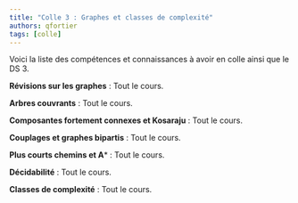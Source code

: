 ```yaml
---
title: "Colle 3 : Graphes et classes de complexité"
authors: qfortier
tags: [colle]
---
```


Voici la liste des compétences et connaissances à avoir en colle ainsi que le DS 3. 

**Révisions sur les graphes** : Tout le cours.

**Arbres couvrants** : Tout le cours.

**Composantes fortement connexes et Kosaraju** : Tout le cours.

**Couplages et graphes bipartis** : Tout le cours.

**Plus courts chemins et A*** : Tout le cours.

**Décidabilité** : Tout le cours.

**Classes de complexité** : Tout le cours.
